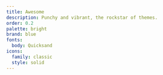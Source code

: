 ```yaml
---
title: Awesome
description: Punchy and vibrant, the rockstar of themes.
order: 0.2
palette: bright
brand: blue
fonts:
  body: Quicksand
icons:
  family: classic
  style: solid
---
```

